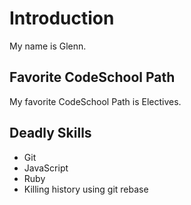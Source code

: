 # Introduction

My name is Glenn.

## Favorite CodeSchool Path

My favorite CodeSchool Path is Electives.

## Deadly Skills

* Git
* JavaScript
* Ruby
* Killing history using git rebase

